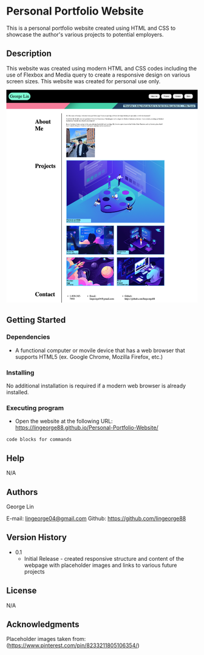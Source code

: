 # Personal Portfolio Website

This is a personal portfolio website created using HTML and CSS to showcase the author's various projects to potential employers.

## Description

This website was created using modern HTML and CSS codes including the use of Flexbox and Media query to create a responsive design on various screen sizes.  This website was created for personal use only.

![portfolio demo](./assets/Document.png)

## Getting Started

### Dependencies

* A functional computer or movile device that has a web browser that supports HTML5 (ex. Google Chrome, Mozilla Firefox, etc.)

### Installing
No additional installation is required if a modern web browser is already installed. 

### Executing program

* Open the website at the following URL: https://lingeorge88.github.io/Personal-Portfolio-Website/
```
code blocks for commands
```

## Help

N/A

## Authors

George Lin

E-mail: lingeorge04@gmail.com
Github: https://github.com/lingeorge88

## Version History

* 0.1
    * Initial Release - created responsive structure and content of the webpage with placeholder images and links to various future projects

## License

N/A

## Acknowledgments
Placeholder images taken from: (https://www.pinterest.com/pin/8233211805106354/)
